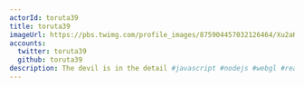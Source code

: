 ```yaml
---
actorId: toruta39
title: toruta39
imageUrl: https://pbs.twimg.com/profile_images/875904457032126464/Xu2aKQc7_200x200.jpg
accounts:
  twitter: toruta39
  github: toruta39
description: The devil is in the detail #javascript #nodejs #webgl #react #vr
---
```

